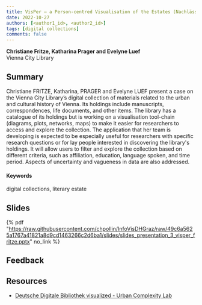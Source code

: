 ```yaml
---
title: VisPer – a Person-centred Visualisation of the Estates (Nachlässe) of the Vienna City Library  
date: 2022-10-27
authors: [<author1_id>, <author2_id>]
tags: [digital collections]
comments: false
---
```


**Christiane Fritze, Katharina Prager and Evelyne Luef**\
Vienna City Library

## Summary

Christiane FRITZE, Katharina, PRAGER and Evelyne LUEF present a case on the Vienna City Library’s digital collection of materials related to the urban and cultural history of Vienna. Its holdings include manuscripts, correspondences, life documents, and other items. The library has a catalogue of its holdings but is working on a visualisation tool-chain (diagrams, plots, networks, maps) to make it easier for researchers to access and explore the collection. The application that her team is developing is expected to be especially useful for researchers with specific research questions or for lay people interested in discovering the library's holdings. It will allow users to filter and explore the collection based on different criteria, such as affiliation, education, language spoken, and time period. Aspects of uncertainty and vagueness in data are also addressed.

#### Keywords

digital collections, literary estate

## Slides

{% pdf "https://raw.githubusercontent.com/chpollin/InfoVisDHGraz/raw/49c6a5625a1767a41821a8d9cd1463266c2d6ba1/slides/slides_presentation_3_visper_fritze.pptx" no_link %}

## Feedback

## Resources

* [Deutsche Digitale Bibliothek visualized - Urban Complexity Lab](https://uclab.fh-potsdam.de/ddb/index.en.html) 



